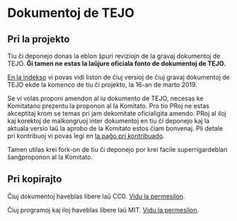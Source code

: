# Dokumentoj de TEJO
## Pri la projekto
Tiu ĉi deponejo donas la eblon ŝpuri reviziojn de la gravaj dokumentoj de TEJO. **Ĝi tamen ne estas la laŭjure oficiala fonto de dokumentoj de TEJO.**

[En la indekso](INDEKSO.md) vi povas vidi liston de ĉiuj versioj de ĉiuj gravaj dokumentoj de TEJO ekde la komenco de tiu ĉi projekto, la 16-an de marto 2019.

Se vi volas proponi amendon al iu dokumento de TEJO, necesas ke Komitatano prezentu la proponon al la Komitato. Pro tio PRoj ne estas akceptitaj krom se temas pri jam dekomitate oficialigita amendo. PRoj al iloj kaj korektoj de malkongruoj inter dokumentoj en tiu ĉi deponejo kaj la aktuala versio laŭ la aprobo de la Komitato estos ĉiam bonvenaj. Pli detale pri kontribuoj vi povas legi en [la paĝo pri kontribuado](CONTRIBUTING.md).

Tamen utilas krei fork-on de tiu ĉi deponejo por krei facile superrigardeblan ŝanĝproponon al la Komitato.

## Pri kopirajto
Ĉiuj dokumentoj haveblas libere laŭ CC0. [Vidu la permesilon](LICENSE.md).

Ĉiuj programoj kaj iloj haveblas libere laŭ MIT. [Vidu la permesilon](iloj/LICENSE).
